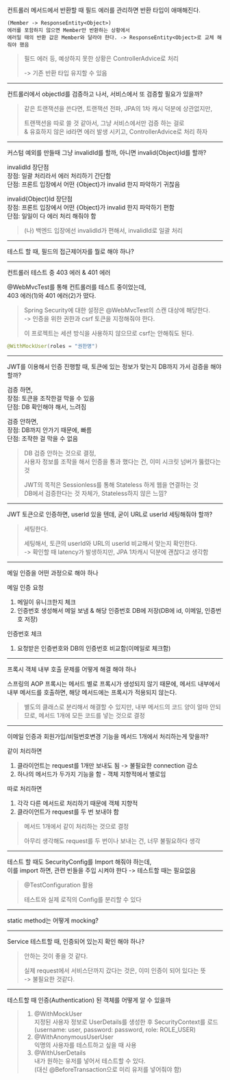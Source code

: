 컨트롤러 메서드에서 반환할 때 필드 에러를 관리하면 반환 타입이 애매해진다.

    (Member -> ResponseEntity<Object>)
    에러를 포함하지 않으면 Member만 반환하는 상황에서
    에러일 때의 반환 값은 Member와 달라야 한다. -> ResponseEntity<Object>로 교체 해줘야 했음

> 필드 에러 등, 예상하지 못한 상황은 ControllerAdvice로 처리
> 
> -> 기존 반환 타입 유지할 수 있음

---

컨트롤러에서 objectId를 검증하고 나서, 서비스에서 또 검증할 필요가 있을까?

> 같은 트랜잭션을 쓴다면, 트랜잭션 전파, JPA의 1차 캐시 덕분에 상관없지만,
> 
> 트랜잭션을 따로 쓸 것 같아서, 그냥 서비스에서만 검증 하는 걸로<br>
> & 유효하지 않은 id라면 에러 발생 시키고, ControllerAdvice로 처리 하자

---

커스텀 예외를 만들때 그냥 invalidId를 할까, 아니면 invalid{Object}Id를 할까?

invalidId 장단점<br>
장점: 일괄 처리라서 에러 처리하기 간단함<br>
단점: 프론트 입장에서 어떤 {Object}가 invalid 한지 파악하기 귀찮음

invalid{Object}Id 장단점<br>
장점: 프론트 입장에서 어떤 {Object}가 invalid 한지 파악하기 편함<br>
단점: 일일이 다 에러 처리 해줘야 함

> (나) 백엔드 입장에선 invalidId가 편해서, invalidId로 일괄 처리

---

테스트 할 때, 필드의 접근제어자를 뭘로 해야 하나?

---

컨트롤러 테스트 중 403 에러 & 401 에러

@WebMvcTest를 통해 컨트롤러를 테스트 중이었는데,  
403 에러(1)와 401 에러(2)가 떴다.

> Spring Security에 대한 설정은 @WebMvcTest의 스캔 대상에 해당한다.  
> -> 인증을 위한 권한과 csrf 토큰을 지정해줘야 한다.
> 
> 이 프로젝트는 세션 방식을 사용하지 않으므로 csrf는 안해줘도 된다.

```java
@WithMockUser(roles = "권한명")
```

---

JWT를 이용해서 인증 진행할 때, 토큰에 있는 정보가 맞는지 DB까지 가서 검증을 해야 할까?

검증 하면,   
장점: 토큰을 조작한걸 막을 수 있음  
단점: DB 확인해야 해서, 느려짐   

검증 안하면,  
장점: DB까지 안가기 때문에, 빠름  
단점: 조작한 걸 막을 수 없음  

> DB 검증 안하는 것으로 결정,  
> 사용자 정보를 조작을 해서 인증을 통과 했다는 건, 이미 시크릿 넘버가 뚫렸다는 것  
> 
> JWT의 목적은 Sessionless를 통해 Stateless 하게 웹을 연결하는 것  
> DB에서 검증한다는 것 자체가, Stateless하지 않은 느낌?

---

JWT 토큰으로 인증하면, userId 있을 텐데, 굳이 URL로 userId 세팅해줘야 할까?

> 세팅한다.
> 
> 세팅해서, 토큰의 userId와 URL의 userId 비교해서 맞는지 확인한다.  
> -> 확인할 때 latency가 발생하지만, JPA 1차캐시 덕분에 괜찮다고 생각함

---

메일 인증을 어떤 과정으로 해야 하나

메일 인증 요청
1. 메일이 유니크한지 체크
2. 인증번호 생성해서 메일 보냄 & 해당 인증번호 DB에 저장(DB에 id, 이메일, 인증번호 저장)

인증번호 체크
1. 요청받은 인증번호와 DB의 인증번호 비교함(이메일로 체크함)

---

프록시 객체 내부 호출 문제를 어떻게 해결 해야 하나

스프링의 AOP 프록시는 메서드 별로 프록시가 생성되지 않기 때문에, 메서드 내부에서 내부 메서드를 호출하면, 해당 메서드에는 프록시가 적용되지 않는다.

> 별도의 클래스로 분리해서 해결할 수 있지만, 내부 메서드의 코드 양이 얼마 안되므로, 
> 메서드 1개에 모든 코드를 넣는 것으로 결정

---

이메일 인증과 회원가입/비밀번호변경 기능을 메서드 1개에서 처리하는게 맞을까?

같이 처리하면
1. 클라이언트는 request를 1개만 보내도 됨 -> 불필요한 connection 감소
2. 하나의 메서드가 두가지 기능을 함 - 객체 지향적에서 별로임

따로 처리하면
1. 각각 다른 메서드로 처리하기 때문에 객체 지향적
2. 클라이언트가 request를 두 번 보내야 함

> 메서드 1개에서 같이 처리하는 것으로 결정
> 
> 아무리 생각해도 request를 두 번이나 보내는 건, 너무 불필요하다 생각

---

테스트 할 때도 SecurityConfig를 Import 해줘야 하는데,  
이를 import 하면, 관련 빈들을 주입 시켜야 한다 -> 테스트할 때는 필요없음

> @TestConfiguration 활용
> 
> 테스트와 실제 로직의 Config를 분리할 수 있다

---

static method는 어떻게 mocking?

---

Service 테스트할 때, 인증되어 있는지 확인 해야 하나?

> 안하는 것이 좋을 것 같다.
> 
> 실제 request에서 서비스단까지 갔다는 것은, 이미 인증이 되어 있다는 뜻  
> -> 불필요한 것같다.

---

테스트할 때 인증(Authentication) 된 객체를 어떻게 알 수 있을까

> 1. @WithMockUser  
> 지정된 사용자 정보로 UserDetails를 생성한 후 SecurityContext를 로드  
> (username: user, password: password, role: ROLE_USER)
> 2. @WithAnonymousUserUser  
> 익명의 사용자를 테스트하고 싶을 때 사용
> 3. @WithUserDetails  
> 내가 원하는 유저를 넣어서 테스트할 수 있다.  
> (대신 @BeforeTransaction으로 미리 유저를 넣어줘야 함)
>